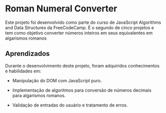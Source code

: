 
# Roman Numeral Converter

Este projeto foi desenvolvido como parte do curso de JavaScript Algorithms and Data Structures da FreeCodeCamp. É o segundo de cinco projetos e tem como objetivo converter números inteiros em seus equivalentes em algarismos romanos


## Aprendizados

Durante o desenvolvimento deste projeto, foram adquiridos conhecimentos e habilidades em:

- Manipulação do DOM com JavaScript puro.​

- Implementação de algoritmos para conversão de números decimais para algarismos romanos.​

- Validação de entradas do usuário e tratamento de erros.

